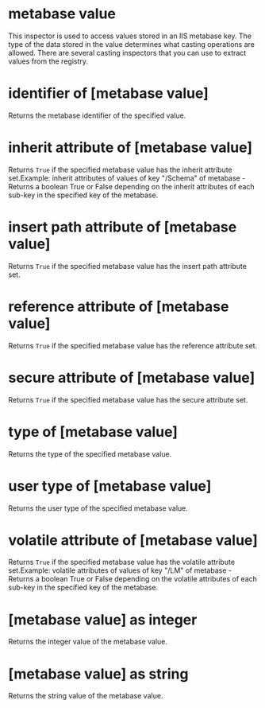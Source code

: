 # metabase value

This inspector is used to access values stored in an IIS metabase key. The type of the data stored in the value determines what casting operations are allowed. There are several casting inspectors that you can use to extract values from the registry.

# identifier of [metabase value]

Returns the metabase identifier of the specified value.

# inherit attribute of [metabase value]

Returns `True` if the specified metabase value has the inherit attribute set.Example: inherit attributes of values of key &quot;/Schema&quot; of metabase - Returns a boolean True or False depending on the inherit attributes of each sub-key in the specified key of the metabase.

# insert path attribute of [metabase value]

Returns `True` if the specified metabase value has the insert path attribute set.

# reference attribute of [metabase value]

Returns `True` if the specified metabase value has the reference attribute set.

# secure attribute of [metabase value]

Returns `True` if the specified metabase value has the secure attribute set.

# type of [metabase value]

Returns the type of the specified metabase value.

# user type of [metabase value]

Returns the user type of the specified metabase value.

# volatile attribute of [metabase value]

Returns `True` if the specified metabase value has the volatile attribute set.Example: volatile attributes of values of key &quot;/LM&quot; of metabase - Returns a boolean True or False depending on the volatile attributes of each sub-key in the specified key of the metabase.

# [metabase value] as integer

Returns the integer value of the metabase value.

# [metabase value] as string

Returns the string value of the metabase value.
